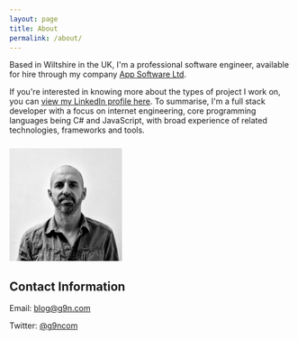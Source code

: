 ```yaml
---
layout: page
title: About
permalink: /about/
---
```


Based in Wiltshire in the UK, I'm a professional software engineer, available for hire through my company [App Software Ltd](https://appsoftware.com/).

If you're interested in knowing more about the types of project I work on, you can [view my LinkedIn profile here](https://www.linkedin.com/in/garethrbrown/). To summarise, I'm a full stack developer with a focus on internet engineering, core programming languages being C# and JavaScript, with broad experience of related technologies, frameworks and tools.

<img src="/assets-site-page/profile-photo.jpg" alt="Gareth Brown" style="width:200px; margin-top: 10px;"/>

## Contact Information

Email: <a href="mailto:gareth.brown@appsoftware.com">blog@g9n.com</a>

Twitter: <a href="https://twitter.com/g9ncom">@g9ncom</a>



